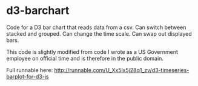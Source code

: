 d3-barchart
===========

Code for a D3 bar chart that reads data from a csv.  Can switch between stacked and grouped. Can change the time scale.  Can swap out displayed bars.

This code is slightly modified from code I wrote as a US Government employee on official time and is therefore in the public domain. 

Full runnable here: http://runnable.com/U_Xx5lx5j28q1_zv/d3-timeseries-barplot-for-d3-js
